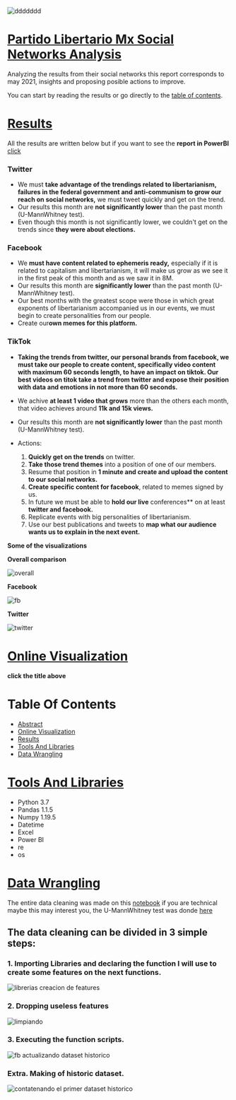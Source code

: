 ![ddddddd](https://user-images.githubusercontent.com/58957744/122457682-86397300-cf74-11eb-8588-eefa60037311.png)

# [Partido Libertario Mx Social Networks Analysis](#Table-Of-Contents)
Analyzing the results from their social networks this report corresponds to may 2021, insights and proposing posible actions to improve.

You can start by reading the results or go directly to the [table of contents](#Table-Of-Contents).

# [Results](#Table-Of-Contents)
All the results are written below but if you want to see the **report in PowerBI** [click](https://app.powerbi.com/view?r=eyJrIjoiNzMxNmQ2OWEtNzkxZS00Y2E2LTg1MDktMTdhNzZkMTAyYzc3IiwidCI6IjJlZGE0M2M5LTUxYzktNDAwMi1iZjJmLTlmY2QwMzZmNjdkNyJ9)

### Twitter
   * We must **take advantage of the trendings related to libertarianism, failures in the federal government and anti-communism to grow our reach on social networks,** we must tweet quickly and get on the trend. 
   * Our results this month are **not significantly lower** than the past month (U-MannWhitney test).
   * Even though this month is not significantly lower, we couldn't get on the trends since **they were about elections.**
### Facebook
   * We **must have content related to ephemeris ready,** especially if it is related to capitalism and libertarianism, it will make us grow as we see it in the first peak of this month and as we saw it in 8M.
   * Our results this month are **significantly lower** than the past month (U-MannWhitney test).
   * Our best months with the greatest scope were those in which great exponents of libertarianism accompanied us in our events, we must begin to create personalities from our people.
   * Create our**own memes for this platform.**
### TikTok
   * **Taking the trends from twitter, our personal brands from facebook, we must take our people to create content, specifically video content with maximum 60 seconds length, to have an impact on tiktok. Our best videos on titok take a trend from twitter and expose their position with data and emotions in not more than 60 seconds.**
   * We achive **at least 1 video that grows** more than the others each month, that video achieves around **11k and 15k views.**
   * Our results this month are **not significantly lower** than the past month (U-MannWhitney test).

* Actions:
    1. **Quickly get on the trends** on twitter.
    2. **Take those trend themes** into a position of one of our members.
    3. Resume that position in **1 minute and create and upload the content to our social networks.**
    4. **Create specific content for facebook**, related to memes signed by us.
    5. In future we must be able to **hold our live** conferences** on at least **twitter and facebook.**
    6. Replicate events with big personalities of libertarianism.
    7. Use our best publications and tweets to **map what our audience wants us to explain in the next event.**

**Some of the visualizations**




**Overall comparison**

![overall](https://user-images.githubusercontent.com/58957744/122456421-2a221f00-cf73-11eb-877a-a6bb32e125b3.png)




**Facebook**

![fb](https://user-images.githubusercontent.com/58957744/122456441-30180000-cf73-11eb-807e-834e8e47090b.png)




**Twitter**

![twitter](https://user-images.githubusercontent.com/58957744/122456464-373f0e00-cf73-11eb-8e2c-b0f4b9dc5b02.png)




# [Online Visualization](https://app.powerbi.com/view?r=eyJrIjoiNzMxNmQ2OWEtNzkxZS00Y2E2LTg1MDktMTdhNzZkMTAyYzc3IiwidCI6IjJlZGE0M2M5LTUxYzktNDAwMi1iZjJmLTlmY2QwMzZmNjdkNyJ9)
**click the title above**

# Table Of Contents

* [Abstract](#Partido-Libertario-Mx-Social-Networks-Analysis)
* [Online Visualization](#Online-Visualization)
* [Results](#Results)
* [Tools And Libraries](#Tools-And-Libraries)
* [Data Wrangling](#Data-Wrangling)


# [Tools And Libraries](#Table-Of-Contents)
  * Python 3.7
  * Pandas 1.1.5
  * Numpy 1.19.5
  * Datetime
  * Excel
  * Power BI
  * re
  * os

# [Data Wrangling](#Table-Of-Contents)
The entire data cleaning was made on this [notebook](https://github.com/JorgePablol/Social-Networks-Analysis-for-PLibMx/blob/main/Libertarian_cleaning.ipynb) if you are technical maybe this may interest you, the U-MannWhitney test was donde [here](https://github.com/JorgePablol/Social-Networks-Analysis-for-PLibMx/blob/main/Month_Comparison.ipynb)

## The data cleaning can be divided in 3 simple steps:

### 1. Importing Libraries and declaring the function I will use to create some features on the next functions.


![librerias creacion de features](https://user-images.githubusercontent.com/58957744/122442315-0f947980-cf64-11eb-8b45-c0f389e22dc2.png)


### 2. Dropping useless features

![limpiando](https://user-images.githubusercontent.com/58957744/122441935-a9a7f200-cf63-11eb-8b51-3b3eadddc90f.png)


### 3. Executing the function scripts.

![fb actualizando dataset historico](https://user-images.githubusercontent.com/58957744/122442060-cb08de00-cf63-11eb-9456-adcd90f2c7fe.png)

### Extra. Making of historic dataset.

![contatenando el primer dataset historico](https://user-images.githubusercontent.com/58957744/122442160-e247cb80-cf63-11eb-880f-7993891becad.png)
